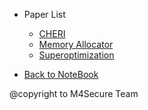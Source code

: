 - Paper List
  - [CHERI](cheri.md "episode for cheri") 
  - [Memory Allocator](memory-allocator.md "episode for memory allocator")
  - [Superoptimization](superoptimization.md "episode for superoptimization")
  
- [Back to NoteBook]()

@copyright to M4Secure Team